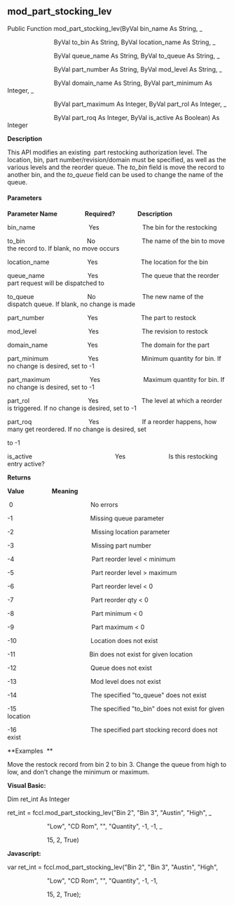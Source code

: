 mod_part_stocking_lev
-----------------------

Public Function mod_part_stocking_lev(ByVal bin_name As String, _

                           ByVal to_bin As String, ByVal location_name As String, _

                           ByVal queue_name As String, ByVal to_queue As String, _

                           ByVal part_number As String, ByVal mod_level As String, _

                           ByVal domain_name As String, ByVal part_minimum As Integer, _

                           ByVal part_maximum As Integer, ByVal part_rol As Integer, _

                           ByVal part_roq As Integer, ByVal is_active As Boolean) As Integer

**Description**

This API modifies an existing  part restocking authorization level. The location, bin, part number/revision/domain must be specified, as well as the various levels and the reorder queue. The _to_bin_ field is move the record to another bin, and the _to_queue_ field can be used to change the name of the queue.

#### Parameters
**Parameter Name**                **Required?**             **Description**

bin_name                               Yes                         The bin for the restocking

to_bin                                    No                           The name of the bin to move the record to. If blank, no move occurs

location_name                      Yes                         The location for the bin

queue_name                         Yes                         The queue that the reorder part request will be dispatched to

to_queue                               No                           The new name of the dispatch queue. If blank, no change is made

part_number                         Yes                         The part to restock

mod_level                              Yes                         The revision to restock

domain_name                       Yes                         The domain for the part

part_minimum                       Yes                         Minimum quantity for bin. If no change is desired, set to -1

part_maximum                       Yes                         Maximum quantity for bin. If no change is desired, set to -1

part_rol                                  Yes                         The level at which a reorder is triggered. If no change is desired, set to -1

part_roq                                 Yes                         If a reorder happens, how many get reordered. If no change is desired, set

to -1

is_active                                                Yes                         Is this restocking entry active?

**Returns**

**Value**                **Meaning**

 0                                             No errors

-1                                             Missing queue parameter

-2                                             Missing location parameter

-3                                             Missing part number

-4                                             Part reorder level < minimum

-5                                             Part reorder level > maximum

-6                                             Part reorder level < 0

-7                                             Part reorder qty < 0

-8                                             Part minimum < 0

-9                                             Part maximum < 0

-10                                           Location does not exist

-11                                           Bin does not exist for given location

-12                                           Queue does not exist

-13                                           Mod level does not exist

-14                                           The specified "to_queue" does not exist

-15                                           The specified "to_bin" does not exist for given location

-16                                           The specified part stocking record does not exist

**Examples  **

 Move the restock record from bin 2 to bin 3. Change the queue from high to low, and don't change the minimum or maximum.

**Visual Basic:**

Dim ret_int As Integer

ret_int = fccl.mod_part_stocking_lev("Bin 2", "Bin 3", "Austin", "High", _

                       "Low", "CD Rom", "", "Quantity", -1, -1, _

                       15, 2, True)

**Javascript:**

var ret_int = fccl.mod_part_stocking_lev("Bin 2", "Bin 3", "Austin", "High",

                       "Low", "CD Rom", "", "Quantity", -1, -1,

                       15, 2, True);